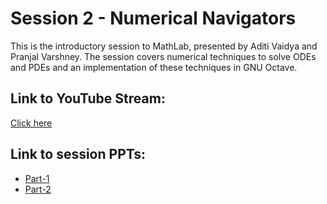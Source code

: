 # Session 2 - Numerical Navigators

This is the introductory session to MathLab, presented by Aditi Vaidya and Pranjal Varshney. The session covers numerical techniques to solve ODEs and PDEs and an implementation of these techniques in GNU Octave.

## Link to YouTube Stream:
[Click here](https://www.youtube.com/watch?v=A5nCCh7612I)
## Link to session PPTs:
- [Part-1](https://www.canva.com/design/DAGHV_hpTQE/j6HavgSA6Q6kAMAuXCOZjw/edit)
- [Part-2](https://www.canva.com/design/DAGHAJItiMM/xSmVy-36uWKWlyJr3WxJNQ/view?utm_content=DAGHAJItiMM&utm_campaign=designshare&utm_medium=link&utm_source=editor)
